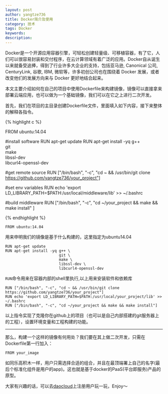 ```yaml
---
layout: post
author: yangtze736
title: Docker简介及使用
category: 技术
tags: Docker
keywords:
description:
---
```


Docker是一个开源应用容器引擎，可轻松创建轻量级、可移植容器，有了它，人们可以很容易封装和交付程序，在云计算领域有着广泛的应用。Docker自从诞生以来就备受追捧，得到了行业许多大企业的支持，包括亚马逊, Canonical 公司, CenturyLink, 谷歌, IBM, 微软等，许多初创公司也在围绕着 Docker 发展，或者改变他们的发展方向来与 Docker 更好地结合起来。

本文主要介绍如何在自己的项目中使用Dockerfile来构建镜像，镜像可以直接拿来部署云端应用，也可以做为一个基础镜像，我们可以在它之上进行二次开发。

<!-- more -->

首先，我们在项目的主目录创建Dockerfile文件，里面填入如下内容，接下来整体的解释各指令。

{% highlight c %}

FROM ubuntu:14.04

#install software
RUN apt-get update
RUN apt-get install -yq g++ \
                        git \
                        make \
                        libssl-dev \
                        libcurl4-openssl-dev

#get remote source
RUN ["/bin/bash", "-c", "cd ~ && /usr/bin/git clone https://github.com/yangtze736/your_project"]

#set env variables
RUN echo 'export LD_LIBRARY_PATH=$PATH:/usr/local/middleware/lib' >> ~/.bashrc

#build middleware
RUN ["/bin/bash", "-c", "cd ~/your_project && make && make install" ]

{% endhighlight %} 

```
FROM ubuntu:14.04
```

用来申明我们的镜像是基于什么构建的，这里指定为ubuntu14.04

```
RUN apt-get update
RUN apt-get install -yq g++ \
                        git \
                        make \
                        libssl-dev \
                        libcurl4-openssl-dev 
```

`RUN`命令用来在容器内部的shell里执行,以上用来安装软件和依赖库

```
RUN ["/bin/bash", "-c", "cd ~ && /usr/bin/git clone https://github.com/yangtze736/your_project"]
RUN echo 'export LD_LIBRARY_PATH=$PATH:/usr/local/your_project/lib' >> ~/.bashrc
RUN ["/bin/bash", "-c", "cd ~/your_project && make && make install"]
```

以上指令实现了克隆你在github上的项目（也可以是自己内部搭建的git服务器上的工程），设置环境变量和工程构建的功能。

------

那么，构建一个这样的镜像有何用处？我们要在其上做二次开发，只需在Dockerfile第一行加入：

`FROM your_image`

如同乐高积木一样，用户只需选择合适的组合，并且在最顶端署上自己的名字(最后个标准化组件是用户的app)。这也就是基于docker的PaaS(平台即服务)产品的原型。

大家有兴趣的话，可以去[daocloud](https://www.daocloud.io)上注册用户玩一玩，Enjoy～


